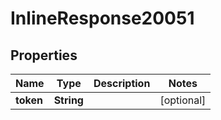 # InlineResponse20051

## Properties
Name | Type | Description | Notes
------------ | ------------- | ------------- | -------------
**token** | **String** |  |  [optional]
